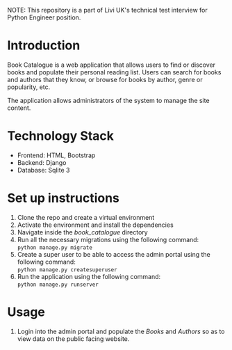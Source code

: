 NOTE: This repository is a part of Livi UK's technical test interview for Python Engineer position.

# Introduction
Book Catalogue is a web application that allows users to find or discover books and populate their personal reading list. Users can search for books and authors that they know, or browse for books by author, genre or popularity, etc.

The application allows administrators of the system to manage the site content.

# Technology Stack
- Frontend: HTML, Bootstrap
- Backend: Django
- Database: Sqlite 3

# Set up instructions
1. Clone the repo and create a virtual environment
2. Activate the environment and install the dependencies
3. Navigate inside the *book_catalogue* directory
4. Run all the necessary migrations using the following command:  
    ```python manage.py migrate```
5. Create a super user to be able to access the admin portal using the following command:  
    ```python manage.py createsuperuser```
6. Run the application using the following command:  
    ```python manage.py runserver```

# Usage
1. Login into the admin portal and populate the _Books_ and _Authors_ so as to view data on the public facing website.